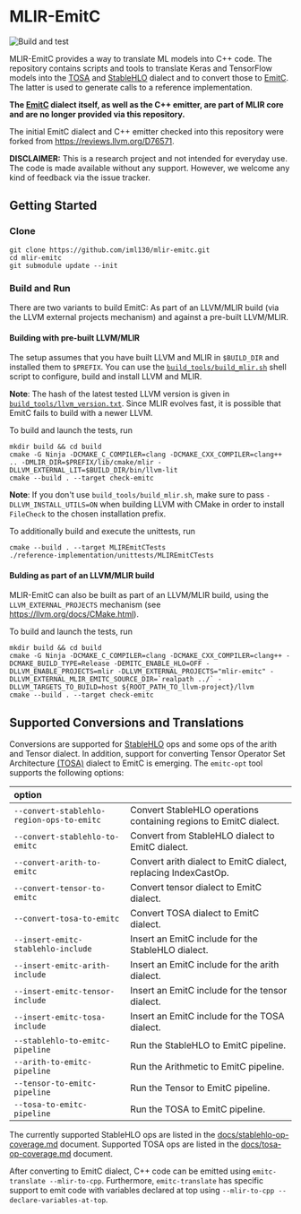 # MLIR-EmitC

![Build and test](https://github.com/iml130/mlir-emitc/workflows/Build%20and%20test/badge.svg)

MLIR-EmitC provides a way to translate ML models into C++ code. The repository
contains scripts and tools to translate Keras and TensorFlow models into the
[TOSA](https://mlir.llvm.org/docs/Dialects/TOSA/) and
[StableHLO](https://github.com/tensorflow/mlir-hlo) dialect and to convert those to
[EmitC](https://mlir.llvm.org/docs/Dialects/EmitC/).
The latter is used to generate calls to a reference implementation.

**The [EmitC](https://mlir.llvm.org/docs/Dialects/EmitC/) dialect itself, as well as the C++ emitter, are part of MLIR core and are no longer provided via this repository.**

The initial EmitC dialect and C++ emitter checked into this repository were forked from https://reviews.llvm.org/D76571.

**DISCLAIMER:** This is a research project and not intended for everyday use. The code is made available without any support. However, we welcome any kind of feedback via the issue tracker.


## Getting Started
### Clone

```shell
git clone https://github.com/iml130/mlir-emitc.git
cd mlir-emitc
git submodule update --init
```

### Build and Run

There are two variants to build EmitC: As part of an LLVM/MLIR build (via the LLVM external projects mechanism) and against a pre-built LLVM/MLIR.

#### Building with pre-built LLVM/MLIR

The setup assumes that you have built LLVM and MLIR in `$BUILD_DIR` and installed them to `$PREFIX`. You can use the [`build_tools/build_mlir.sh`](https://github.com/iml130/mlir-emitc/blob/main/build_tools/build_mlir.sh) shell script to configure, build and install LLVM and MLIR.

**Note**: The hash of the latest tested LLVM version is given in [`build_tools/llvm_version.txt`](https://github.com/iml130/mlir-emitc/blob/main/build_tools/llvm_version.txt). Since MLIR evolves fast, it is possible that EmitC fails to build with a newer LLVM.

To build and launch the tests, run
```shell
mkdir build && cd build
cmake -G Ninja -DCMAKE_C_COMPILER=clang -DCMAKE_CXX_COMPILER=clang++ .. -DMLIR_DIR=$PREFIX/lib/cmake/mlir -DLLVM_EXTERNAL_LIT=$BUILD_DIR/bin/llvm-lit
cmake --build . --target check-emitc
```

**Note**: If you don't use `build_tools/build_mlir.sh`, make sure to pass `-DLLVM_INSTALL_UTILS=ON` when building LLVM with CMake in order to install `FileCheck` to the chosen installation prefix.

To additionally build and execute the unittests, run
```shell
cmake --build . --target MLIREmitCTests
./reference-implementation/unittests/MLIREmitCTests
```

#### Bulding as part of an LLVM/MLIR build

MLIR-EmitC can also be built as part of an LLVM/MLIR build, using the `LLVM_EXTERNAL_PROJECTS` mechanism (see https://llvm.org/docs/CMake.html).

To build and launch the tests, run
```shell
mkdir build && cd build
cmake -G Ninja -DCMAKE_C_COMPILER=clang -DCMAKE_CXX_COMPILER=clang++ -DCMAKE_BUILD_TYPE=Release -DEMITC_ENABLE_HLO=OFF -DLLVM_ENABLE_PROJECTS=mlir -DLLVM_EXTERNAL_PROJECTS="mlir-emitc" -DLLVM_EXTERNAL_MLIR_EMITC_SOURCE_DIR=`realpath ../` -DLLVM_TARGETS_TO_BUILD=host ${ROOT_PATH_TO_llvm-project}/llvm
cmake --build . --target check-emitc
```

## Supported Conversions and Translations

Conversions are supported for [StableHLO](https://github.com/tensorflow/mlir-hlo) ops and some ops of the arith and Tensor dialect.
In addition, support for converting Tensor Operator Set Architecture [(TOSA)](https://mlir.llvm.org/docs/Dialects/TOSA/) dialect to EmitC is emerging.
The `emitc-opt` tool supports the following options:

| option                                     |                                                                          |
| :----------------------------------------- |:------------------------------------------------------------------------ |
| `--convert-stablehlo-region-ops-to-emitc ` | Convert StableHLO operations containing regions to EmitC dialect.        |
| `--convert-stablehlo-to-emitc `            | Convert from StableHLO dialect to EmitC dialect.                         |
| `--convert-arith-to-emitc `                | Convert arith dialect to EmitC dialect, replacing IndexCastOp.           |
| `--convert-tensor-to-emitc `               | Convert tensor dialect to EmitC dialect.                                 |
| `--convert-tosa-to-emitc `                 | Convert TOSA dialect to EmitC dialect.                                   |
| `--insert-emitc-stablehlo-include`         | Insert an EmitC include for the StableHLO dialect.                       |
| `--insert-emitc-arith-include`             | Insert an EmitC include for the arith dialect.                           |
| `--insert-emitc-tensor-include`            | Insert an EmitC include for the tensor dialect.                          |
| `--insert-emitc-tosa-include`              | Insert an EmitC include for the TOSA dialect.                            |
| `--stablehlo-to-emitc-pipeline`            | Run the StableHLO to EmitC pipeline.                                     |
| `--arith-to-emitc-pipeline`                | Run the Arithmetic to EmitC pipeline.                                    |
| `--tensor-to-emitc-pipeline`               | Run the Tensor to EmitC pipeline.                                        |
| `--tosa-to-emitc-pipeline`                 | Run the TOSA to EmitC pipeline.                                          |

The currently supported StableHLO ops are listed in the [docs/stablehlo-op-coverage.md](docs/stablehlo-op-coverage.md) document.
Supported TOSA ops are listed in the [docs/tosa-op-coverage.md](docs/tosa-op-coverage.md) document.

After converting to EmitC dialect, C++ code can be emitted using `emitc-translate --mlir-to-cpp`.
Furthermore, `emitc-translate` has specific support to emit code with variables declared at top using `--mlir-to-cpp --declare-variables-at-top`.
